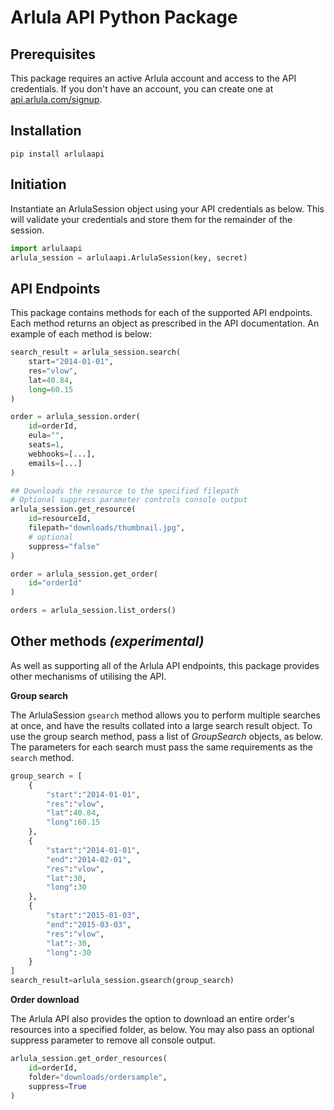 # **Arlula API Python Package**

## Prerequisites
This package requires an active Arlula account and access to the API credentials. If you don't have an account, you can create one at [api.arlula.com/signup](https://api.arlula.com/signup).

## Installation
`pip install arlulaapi`
## Initiation
Instantiate an ArlulaSession object using your API credentials as below. This will validate your credentials and store them for the remainder of the session.

```python
import arlulaapi
arlula_session = arlulaapi.ArlulaSession(key, secret)
```
## API Endpoints
This package contains methods for each of the supported API endpoints. Each method returns an object as prescribed in the API documentation. An example of each method is below:
```python
search_result = arlula_session.search(
    start="2014-01-01",
    res="vlow",
    lat=40.84,
    long=60.15
)

order = arlula_session.order(
    id=orderId,
    eula="",
    seats=1,
    webhooks=[...],
    emails=[...]
)

## Downloads the resource to the specified filepath
# Optional suppress parameter controls console output
arlula_session.get_resource(
    id=resourceId,
    filepath="downloads/thumbnail.jpg",
    # optional
    suppress="false"
)

order = arlula_session.get_order(
    id="orderId"
)

orders = arlula_session.list_orders()
```
## Other methods _(experimental)_
As well as supporting all of the Arlula API endpoints, this package provides other mechanisms of utilising the API.

**Group search**

The ArlulaSession `gsearch` method allows you to perform multiple searches at once, and have the results collated into a large search result object. To use the group search method, pass a list of _GroupSearch_ objects, as below. The parameters for each search must pass the same requirements as the `search` method.
```python
group_search = [
    {
        "start":"2014-01-01",
        "res":"vlow",
        "lat":40.84,
        "long":60.15
    },
    {
        "start":"2014-01-01",
        "end":"2014-02-01",
        "res":"vlow",
        "lat":30,
        "long":30   
    },
    {
        "start":"2015-01-03",
        "end":"2015-03-03",
        "res":"vlow",
        "lat":-30,
        "long":-30
    }
]
search_result=arlula_session.gsearch(group_search)
```
**Order download**

The Arlula API also provides the option to download an entire order's resources into a specified folder, as below. You may also pass an optional suppress parameter to remove all console output.
```python
arlula_session.get_order_resources(
    id=orderId,
    folder="downloads/ordersample",
    suppress=True
)

